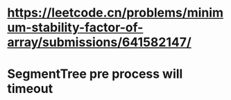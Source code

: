 # https://leetcode.cn/problems/minimum-stability-factor-of-array/submissions/641582147/
# SegmentTree pre process will timeout